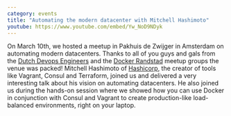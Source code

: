 ```yaml
---
category: events
title: "Automating the modern datacenter with Mitchell Hashimoto"
youtube: https://www.youtube.com/embed/Yw_NoD9NDyk
---
```

On March 10th, we hosted a meetup in Pakhuis de Zwijger in Amsterdam on automating modern datacenters. Thanks to all of you guys and gals from the [Dutch Devops Engineers](http://www.meetup.com/devops-engineers/) and the [Docker Randstad](http://www.meetup.com/Docker-Randstad/) meetup groups the venue was packed! Mitchell Hashimoto of [Hashicorp](https://hashicorp.com/), the creator of tools like Vagrant, Consul and Terraform, joined us and delivered a very interesting talk about his vision on automating datacenters. He also joined us during the hands-on session where we showed how you can use Docker in conjunction with Consul and Vagrant to create production-like load-balanced environments, right on your laptop. 
